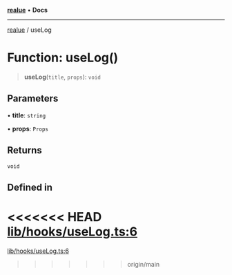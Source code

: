 [**realue**](../README.md) • **Docs**

***

[realue](../README.md) / useLog

# Function: useLog()

> **useLog**(`title`, `props`): `void`

## Parameters

• **title**: `string`

• **props**: `Props`

## Returns

`void`

## Defined in

<<<<<<< HEAD
[lib/hooks/useLog.ts:6](https://github.com/nevoland/realue/blob/cbce77129663d64110c6eeb5270a3b7841e0b453/lib/hooks/useLog.ts#L6)
=======
[lib/hooks/useLog.ts:6](https://github.com/nevoland/realue/blob/90be82ca388547f529d338e720e90d4eeb8b3263/lib/hooks/useLog.ts#L6)
>>>>>>> origin/main
